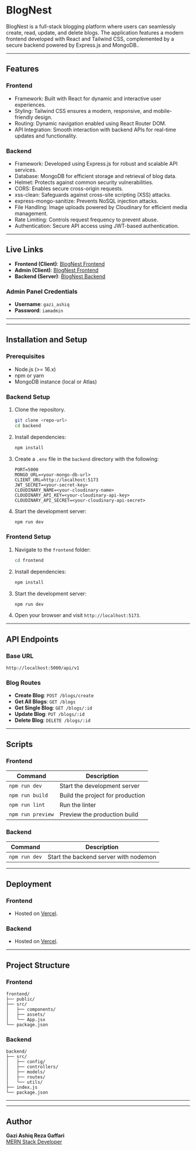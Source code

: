 # BlogNest

BlogNest is a full-stack blogging platform where users can seamlessly create, read, update, and delete blogs. The application features a modern frontend developed with React and Tailwind CSS, complemented by a secure backend powered by Express.js and MongoDB..

---

## Features

### Frontend

- Framework: Built with React for dynamic and interactive user experiences.
- Styling: Tailwind CSS ensures a modern, responsive, and mobile-friendly design.
- Routing: Dynamic navigation enabled using React Router DOM.
- API Integration: Smooth interaction with backend APIs for real-time updates and functionality.

### Backend

- Framework: Developed using Express.js for robust and scalable API services.
- Database: MongoDB for efficient storage and retrieval of blog data.
- Helmet: Protects against common security vulnerabilities.
- CORS: Enables secure cross-origin requests.
- xss-clean: Safeguards against cross-site scripting (XSS) attacks.
- express-mongo-sanitize: Prevents NoSQL injection attacks.
- File Handling: Image uploads powered by Cloudinary for efficient media management.
- Rate Limiting: Controls request frequency to prevent abuse.
- Authentication: Secure API access using JWT-based authentication.

---

## Live Links

- **Frontend (Client)**: [BlogNest Frontend](https://blog-agency-project-tawny.vercel.app)
- **Admin (Client)**: [BlogNest Frontend](https://blog-agency-project-tawny.vercel.app/admin)
- **Backend (Server)**: [BlogNest Backend](https://blog-agency-project-sm61.vercel.app/)

### Admin Panel Credentials

- **Username**: `gazi_ashiq`
- **Password**: `iamadmin`

---

---

## Installation and Setup

### Prerequisites

- Node.js (>= 16.x)
- npm or yarn
- MongoDB instance (local or Atlas)

### Backend Setup

1. Clone the repository.
   ```bash
   git clone <repo-url>
   cd backend
   ```
2. Install dependencies:
   ```bash
   npm install
   ```
3. Create a `.env` file in the `backend` directory with the following:
   ```env
   PORT=5000
   MONGO_URL=<your-mongo-db-url>
   CLIENT_URL=http://localhost:5173
   JWT_SECRET=<your-secret-key>
   CLOUDINARY_NAME=<your-cloudinary-name>
   CLOUDINARY_API_KEY=<your-cloudinary-api-key>
   CLOUDINARY_API_SECRET=<your-cloudinary-api-secret>
   ```
4. Start the development server:
   ```bash
   npm run dev
   ```

### Frontend Setup

1. Navigate to the `frontend` folder:
   ```bash
   cd frontend
   ```
2. Install dependencies:
   ```bash
   npm install
   ```
3. Start the development server:
   ```bash
   npm run dev
   ```
4. Open your browser and visit `http://localhost:5173`.

---

## API Endpoints

### Base URL

`http://localhost:5000/api/v1`

### Blog Routes

- **Create Blog**: `POST /blogs/create`
- **Get All Blogs**: `GET /blogs`
- **Get Single Blog**: `GET /blogs/:id`
- **Update Blog**: `PUT /blogs/:id`
- **Delete Blog**: `DELETE /blogs/:id`

---

## Scripts

### Frontend

| Command           | Description                      |
| ----------------- | -------------------------------- |
| `npm run dev`     | Start the development server     |
| `npm run build`   | Build the project for production |
| `npm run lint`    | Run the linter                   |
| `npm run preview` | Preview the production build     |

### Backend

| Command       | Description                           |
| ------------- | ------------------------------------- |
| `npm run dev` | Start the backend server with nodemon |

---

## Deployment

### Frontend

- Hosted on [Vercel](https://www.vercel.com/).

### Backend

- Hosted on [Vercel](https://vercel.com/).

---

## Project Structure

### Frontend

```
frontend/
├── public/
├── src/
│   ├── components/
│   ├── assets/
│   └── App.jsx
└── package.json
```

### Backend

```
backend/
├── src/
│   ├── config/
│   ├── controllers/
│   ├── models/
│   ├── routes/
│   └── utils/
├── index.js
└── package.json
```

---

---

## Author

**Gazi Ashiq Reza Gaffari**  
[MERN Stack Developer](https://github.com/Ashiq121914)

